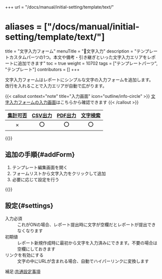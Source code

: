 +++
url = "/docs/manual/initial-setting/template/text/"
# aliases = ["/docs/manual/initial-setting/template/text/"]
title = "文字入力フォーム"
menuTitle = "🧩文字入力"
description = "テンプレートカスタムパーツの1つ。本文や備考・引き継ぎといった文字入力エリアをレポートに追加できます"
toc = true
weight = 10702
tags = ["テンプレートパーツ", "テンプレート"]
contributors = []
+++

文字入力フォームはレポートにシンプルな文字の入力フォームを追加します。
改行を入れることで入力エリアが自動で広がります。

{{< callout context="note" title="入力画面" icon="outline/info-circle" >}}
[文字入力フォームの入力画面](/docs/manual/write-report/parts/#text)はこちらから確認できます
{{< /callout >}}

| [集計可否](/docs/manual/analytics/) | [CSV出力](/docs/manual/analytics/csv/) | [PDF出力](/docs/manual/read-report/state/#pdf_export) | [文字検索](/docs/manual/read-report/list/#searchFunction) |
| :---------------------------------: | :------------------------------------: | :---------------------------------------------------: | :-------------------------------------------------------: |
|                  ✗                  |                   ⭕                   |                          ⭕                           |                            ⭕                             |

{{<icatch filename="img/input-method-keyboard" msg="文字入力フォームはレポートの本文や引き継ぎの入力に最適だよ" alice="ok">}}

## 追加の手順{#addForm}

1. テンプレート編集画面を開く
2. フォームリストから文字入力をクリックして追加
3. 必要に応じて設定を行う

{{<icatch filename="img/template-edit-text" msg="テキスト入力をテンプレートに追加した画面イメージです" alice="here">}}

## 設定{#settings}

<dl class="basic">
  <dt>入力必須</dt>
  <dd>これがONの場合、レポート提出時に文字が空欄だとレポートが提出できなくなります</dd>
  <dt>初期値</dt>
  <dd>レポート新規作成時に最初から文字を入力済みにできます。不要の場合は空欄にしておきます</dd>
  <dt>リンクを有効にする</dt>
  <dd>文字の中にURLが含まれる場合、自動でハイパーリンクに変換します</dd>
</dl>

補足:[共通設定事項](/docs/manual/initial-setting/template/make/#common_setting)
